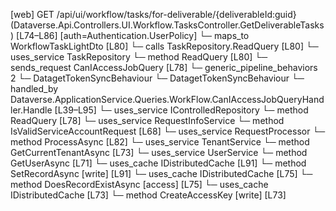 [web] GET /api/ui/workflow/tasks/for-deliverable/{deliverableId:guid}  (Dataverse.Api.Controllers.UI.Workflow.TasksController.GetDeliverableTasks)  [L74–L86] [auth=Authentication.UserPolicy]
  └─ maps_to WorkflowTaskLightDto [L80]
  └─ calls TaskRepository.ReadQuery [L80]
  └─ uses_service TaskRepository
    └─ method ReadQuery [L80]
  └─ sends_request CanIAccessJobQuery [L78]
    └─ generic_pipeline_behaviors 2
      └─ DatagetTokenSyncBehaviour
      └─ DatagetTokenSyncBehaviour
    └─ handled_by Dataverse.ApplicationService.Queries.WorkFlow.CanIAccessJobQueryHandler.Handle [L39–L95]
      └─ uses_service IControlledRepository<Job>
        └─ method ReadQuery [L78]
      └─ uses_service RequestInfoService
        └─ method IsValidServiceAccountRequest [L68]
      └─ uses_service RequestProcessor
        └─ method ProcessAsync [L82]
      └─ uses_service TenantService
        └─ method GetCurrentTenantAsync [L73]
      └─ uses_service UserService
        └─ method GetUserAsync [L71]
      └─ uses_cache IDistributedCache [L91]
        └─ method SetRecordAsync [write] [L91]
      └─ uses_cache IDistributedCache [L75]
        └─ method DoesRecordExistAsync [access] [L75]
      └─ uses_cache IDistributedCache [L73]
        └─ method CreateAccessKey [write] [L73]

